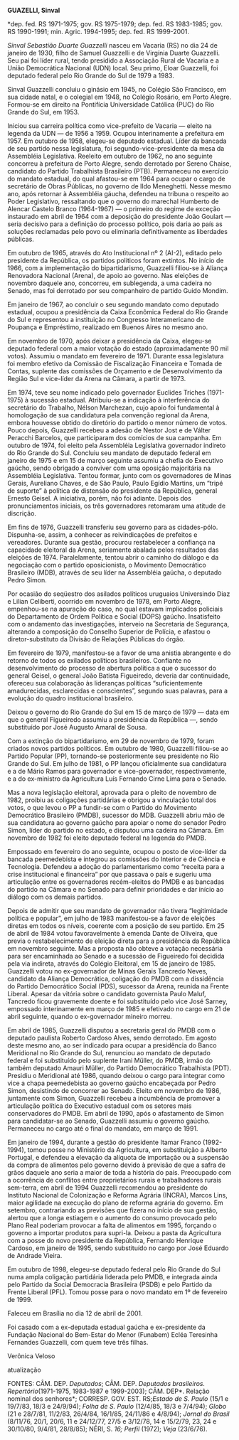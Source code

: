 **GUAZELLI, Sinval**

\*dep. fed. RS 1971-1975; gov. RS 1975-1979; dep. fed. RS 1983-1985;
gov. RS 1990-1991; min. Agric. 1994-1995; dep. fed. RS 1999-2001.

*Sinval Sebastião Duarte Guazzelli* nasceu em Vacaria (RS) no dia 24 de
janeiro de 1930, filho de Samuel Guazzelli e de Virgínia Duarte
Guazzelli. Seu pai foi líder rural, tendo presidido a Associação Rural
de Vacaria e a União Democrática Nacional (UDN) local. Seu primo, Eloar
Guazzelli, foi deputado federal pelo Rio Grande do Sul de 1979 a 1983.

Sinval Guazzelli concluiu o ginásio em 1945, no Colégio São Francisco,
em sua cidade natal, e o colegial em 1948, no Colégio Rosário, em Porto
Alegre. Formou-se em direito na Pontifícia Universidade Católica (PUC)
do Rio Grande do Sul, em 1953.

Iniciou sua carreira política como vice-prefeito de Vacaria — eleito na
legenda da UDN — de 1956 a 1959. Ocupou interinamente a prefeitura em
1957. Em outubro de 1958, elegeu-se deputado estadual. Líder da bancada
de seu partido nessa legislatura, foi segundo-vice-presidente da mesa da
Assembléia Legislativa. Reeleito em outubro de 1962, no ano seguinte
concorreu à prefeitura de Porto Alegre, sendo derrotado por Sereno
Chaise, candidato do Partido Trabalhista Brasileiro (PTB). Permaneceu no
exercício do mandato estadual, do qual afastou-se em 1964 para ocupar o
cargo de secretário de Obras Públicas, no governo de Ildo Meneghetti.
Nesse mesmo ano, após retornar à Assembléia gáucha, defendeu na tribuna
o respeito ao Poder Legislativo, ressaltando que o governo do marechal
Humberto de Alencar Castelo Branco (1964-1967) — o primeiro do regime de
exceção instaurado em abril de 1964 com a deposição do presidente João
Goulart — seria decisivo para a definição do processo político, pois
daria ao país as soluções reclamadas pelo povo ou eliminaria
definitivamente as liberdades públicas.

Em outubro de 1965, através do Ato Institucional nº 2 (AI-2), editado
pelo presidente da República, os partidos políticos foram extintos. No
início de 1966, com a implementação do bipartidarismo, Guazzelli
filiou-se à Aliança Renovadora Nacional (Arena), de apoio ao governo.
Nas eleições de novembro daquele ano, concorreu, em sublegenda, a uma
cadeira no Senado, mas foi derrotado por seu companheiro de partido
Guido Mondim.

Em janeiro de 1967, ao concluir o seu segundo mandato como deputado
estadual, ocupou a presidência da Caixa Econômica Federal do Rio Grande
do Sul e representou a instituição no Congresso Interamericano de
Poupança e Empréstimo, realizado em Buenos Aires no mesmo ano.

Em novembro de 1970, após deixar a presidência da Caixa, elegeu-se
deputado federal com a maior votação do estado (aproximadamente 90 mil
votos). Assumiu o mandato em fevereiro de 1971. Durante essa legislatura
foi membro efetivo da Comissão de Fiscalização Financeira e Tomada de
Contas, suplente das comissões de Orçamento e de Desenvolvimento da
Região Sul e vice-líder da Arena na Câmara, a partir de 1973.

Em 1974, teve seu nome indicado pelo governador Euclides Triches
(1971-1975) à sucessão estadual. Atribuiu-se a indicação à interferência
do secretário do Trabalho, Nélson Marchezan, cujo apoio foi fundamental
à homologação de sua candidatura pela convenção regional da Arena,
embora houvesse obtido do diretório do partido o menor número de votos.
Pouco depois, Guazzelli recebeu a adesão de Nestor Jost e de Válter
Peracchi Barcelos, que participaram dos comícios de sua campanha. Em
outubro de 1974, foi eleito pela Assembléia Legislativa governador
indireto do Rio Grande do Sul. Concluiu seu mandato de deputado federal
em janeiro de 1975 e em 15 de março seguinte assumiu a chefia do
Executivo gaúcho, sendo obrigado a conviver com uma oposição majoritária
na Assembléia Legislativa. Tentou formar, junto com os governadores de
Minas Gerais, Aureliano Chaves, e de São Paulo, Paulo Egídio Martins, um
“tripé de suporte” à política de distensão do presidente da República,
general Ernesto Geisel. A iniciativa, porém, não foi adiante. Depois dos
pronunciamentos iniciais, os três governadores retomaram uma atitude de
discrição.

Em fins de 1976, Guazzelli transferiu seu governo para as cidades-pólo.
Dispunha-se, assim, a conhecer as reivindicações de prefeitos e
vereadores. Durante sua gestão, procurou restabelecer a confiança na
capacidade eleitoral da Arena, seriamente abalada pelos resultados das
eleições de 1974. Paralelamente, tentou abrir o caminho do diálogo e da
negociação com o partido oposicionista, o Movimento Democrático
Brasileiro (MDB), através de seu líder na Assembléia gaúcha, o deputado
Pedro Simon.

Por ocasião do seqüestro dos asilados políticos uruguaios Universindo
Diaz e Lilian Celiberti, ocorrido em novembro de 1978, em Porto Alegre,
empenhou-se na apuração do caso, no qual estavam implicados policiais do
Departamento de Ordem Política e Social (DOPS) gaúcho. Insatisfeito com
o andamento das investigações, interveio na Secretaria de Segurança,
alterando a composição do Conselho Superior de Polícia, e afastou o
diretor-substituto da Divisão de Relações Públicas do órgão.

Em fevereiro de 1979, manifestou-se a favor de uma anistia abrangente e
do retorno de todos os exilados políticos brasileiros. Confiante no
desenvolvimento do processo de abertura política a que o sucessor do
general Geisel, o general João Batista Figueiredo, deveria dar
continuidade, ofereceu sua colaboração às lideranças políticas
“suficientemente amadurecidas, esclarecidas e conscientes”, segundo suas
palavras, para a evolução do quadro institucional brasileiro.

Deixou o governo do Rio Grande do Sul em 15 de março de 1979 — data em
que o general Figueiredo assumiu a presidência da República —, sendo
substituído por José Augusto Amaral de Sousa.

Com a extinção do bipartidarismo, em 29 de novembro de 1979, foram
criados novos partidos políticos. Em outubro de 1980, Guazzelli
filiou-se ao Partido Popular (PP), tornando-se posteriormente seu
presidente no Rio Grande do Sul. Em julho de 1981, o PP lançou
oficialmente sua candidatura e a de Mário Ramos para governador e
vice-governador, respectivamente, e a do ex-ministro da Agricultura Luís
Fernando Cirne Lima para o Senado.

Mas a nova legislação eleitoral, aprovada para o pleito de novembro de
1982, proibiu as coligações partidárias e obrigou a vinculação total dos
votos, o que levou o PP a fundir-se com o Partido do Movimento
Democrático Brasileiro (PMDB), sucessor do MDB. Guazzelli abriu mão de
sua candidatura ao governo gaúcho para apoiar o nome do senador Pedro
Simon, líder do partido no estado, e disputou uma cadeira na Câmara. Em
novembro de 1982 foi eleito deputado federal na legenda do PMDB.

Empossado em fevereiro do ano seguinte, ocupou o posto de vice-líder da
bancada peemedebista e integrou as comissões do Interior e de Ciência e
Tecnologia. Defendeu a adoção do parlamentarismo como “receita para a
crise institucional e financeira” por que passava o país e sugeriu uma
articulação entre os governadores recém-eleitos do PMDB e as bancadas do
partido na Câmara e no Senado para definir prioridades e dar início ao
diálogo com os demais partidos.

Depois de admitir que seu mandato de governador não tivera “legitimidade
política e popular”, em julho de 1983 manifestou-se a favor de eleições
diretas em todos os níveis, coerente com a posição de seu partido. Em 25
de abril de 1984 votou favoravelmente à emenda Dante de Oliveira, que
previa o restabelecimento de eleição direta para a presidência da
República em novembro seguinte. Mas a proposta não obteve a votação
necessária para ser encaminhada ao Senado e a sucessão de Figueiredo foi
decidida pela via indireta, através do Colégio Eleitoral, em 15 de
janeiro de 1985. Guazzelli votou no ex-governador de Minas Gerais
Tancredo Neves, candidato da Aliança Democrática, coligação do PMDB com
a dissidência do Partido Democrático Social (PDS), sucessor da Arena,
reunida na Frente Liberal. Apesar da vitória sobre o candidato
governista Paulo Maluf, Tancredo ficou gravemente doente e foi
substituído pelo vice José Sarney, empossado interinamente em março de
1985 e efetivado no cargo em 21 de abril seguinte, quando o
ex-governador mineiro morreu.

Em abril de 1985, Guazzelli disputou a secretaria geral do PMDB com o
deputado paulista Roberto Cardoso Alves, sendo derrotado. Em agosto
deste mesmo ano, ao ser indicado para ocupar a presidência do Banco
Meridional no Rio Grande do Sul, renunciou ao mandato de deputado
federal e foi substituído pelo suplente Irani Müller, do PMDB, irmão do
também deputado Amauri Müller, do Partido Democrático Trabalhista (PDT).
Presidiu o Meridional até 1986, quando deixou o cargo para integrar como
vice a chapa peemedebista ao governo gaúcho encabeçada por Pedro Simon,
desistindo de concorrer ao Senado. Eleito em novembro de 1986,
juntamente com Simon, Guazzelli recebeu a incumbência de promover a
articulação política do Executivo estadual com os setores mais
conservadores do PMDB. Em abril de 1990, após o afastamento de Simon
para candidatar-se ao Senado, Guazzelli assumiu o governo gaúcho.
Permaneceu no cargo até o final do mandato, em março de 1991.

Em janeiro de 1994, durante a gestão do presidente Itamar Franco
(1992-1994), tomou posse no Ministério da Agricultura, em substituição a
Alberto Portugal, e defendeu a elevação da alíquota de importação ou a
suspensão da compra de alimentos pelo governo devido à previsão de que a
safra de grãos daquele ano seria a maior de toda a história do país.
Preocupado com a ocorrência de conflitos entre proprietários rurais e
trabalhadores rurais sem-terra, em abril de 1994 Guazzelli recomendou ao
presidente do Instituto Nacional de Colonização e Reforma Agrária
(INCRA), Marcos Lins, maior agilidade na execução do plano de reforma
agrária do governo. Em setembro, contrariando as previsões que fizera no
início de sua gestão, alertou que a longa estiagem e o aumento do
consumo provocado pelo Plano Real poderiam provocar a falta de alimentos
em 1995, forçando o governo a importar produtos para supri-la. Deixou a
pasta da Agricultura com a posse do novo presidente da República,
Fernando Henrique Cardoso, em janeiro de 1995, sendo substituído no
cargo por José Eduardo de Andrade Vieira.

Em outubro de 1998, elegeu-se deputado federal pelo Rio Grande do Sul
numa ampla coligação partidária liderada pelo PMDB, e integrada ainda
pelo Partido da Social Democracia Brasileira (PSDB) e pelo Partido da
Frente Liberal (PFL). Tomou posse para o novo mandato em 1º de fevereiro
de 1999.

Faleceu em Brasília no dia 12 de abril de 2001.

Foi casado com a ex-deputada estadual gaúcha e ex-presidente da Fundação
Nacional do Bem-Estar do Menor (Funabem) Ecléa Teresinha Fernandes
Guazzelli, com quem teve três filhas.

Verônica Veloso

atualização

FONTES: CÂM. DEP. *Deputados*; CÂM. DEP. *Deputados brasileiros.
Repertório*(1971-1975, 1983-1987 e 1999-2003); CÂM. DEP*. Relação
nominal dos senhores*; CORRESP. GOV. EST. RS;*Estado de S. Paulo* (15/1
e 19/7/83, 18/3 e 24/9/94); *Folha de S. Paulo* (12/4/85, 18/3 e
7/4/94); *Globo* (21 e 28/7/81, 11/2/83, 26/4/84, 16/1/85, 24/11/86 e
4/8/94); *Jornal do Brasil* (8/11/76, 20/1, 20/6, 11 e 24/12/77, 27/5 e
3/12/78, 14 e 15/2/79, 23, 24 e 30/10/80, 9/4/81, 28/8/85); NÉRI, S.
*16; Perfil* (1972); *Veja* (23/6/76).

 
